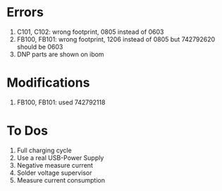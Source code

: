 # Errors

1. C101, C102: wrong footprint, 0805 instead of 0603
2. FB100, FB101: wrong footprint, 1206 instead of 0805 but 742792620 should be 0603
3. DNP parts are shown on ibom

# Modifications

1. FB100, FB101: used 742792118

# To Dos

1. Full charging cycle
2. Use a real USB-Power Supply
3. Negative measure current
4. Solder voltage supervisor
5. Measure current consumption

